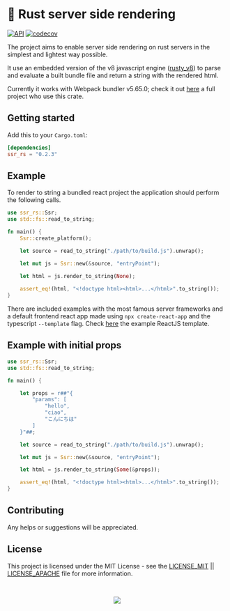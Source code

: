 # 🚀 Rust server side rendering

[![API](https://docs.rs/ssr_rs/badge.svg)](https://docs.rs/ssr_rs)
[![codecov](https://codecov.io/gh/Valerioageno/ssr-rs/branch/main/graph/badge.svg?token=O0CZIZAR7X)](https://codecov.io/gh/Valerioageno/ssr-rs)

The project aims to enable server side rendering on rust servers in the simplest and lightest way possible.

It use an embedded version of the v8 javascript engine (<a href="https://github.com/denoland/rusty_v8" target="_blank">rusty_v8</a>) to parse and evaluate a built bundle file and return a string with the rendered html.

Currently it works with Webpack bundler v5.65.0; check it out <a href="https://github.com/Valerioageno/reactix" target="_blank">here</a> a full project who use this crate.

## Getting started

Add this to your `Cargo.toml`:

```toml
[dependencies]
ssr_rs = "0.2.3"
```

## Example

To render to string a bundled react project the application should perform the following
calls.

```rust
use ssr_rs::Ssr;
use std::fs::read_to_string;

fn main() {
    Ssr::create_platform();

    let source = read_to_string("./path/to/build.js").unwrap();

    let mut js = Ssr::new(&source, "entryPoint");

    let html = js.render_to_string(None);
    
    assert_eq!(html, "<!doctype html><html>...</html>".to_string());
}
```

There are included examples with the most famous server frameworks and a default frontend react app made using `npx create-react-app` and the typescript `--template` flag. Check <a href="https://github.com/Valerioageno/ssr-rs/tree/main/client">here</a> the example ReactJS template.

## Example with initial props

```rust
use ssr_rs::Ssr;
use std::fs::read_to_string;

fn main() {

    let props = r##"{
        "params": [
            "hello",
            "ciao",
            "こんにちは"
        ]
    }"##;

    let source = read_to_string("./path/to/build.js").unwrap();

    let mut js = Ssr::new(&source, "entryPoint");

    let html = js.render_to_string(Some(&props));

    assert_eq!(html, "<!doctype html><html>...</html>".to_string());
}
```

## Contributing

Any helps or suggestions will be appreciated.

## License

This project is licensed under the MIT License - see the <a href="https://github.com/Valerioageno/ssr-rs/blob/main/LICENSE_MIT">LICENSE_MIT</a> || <a href="https://github.com/Valerioageno/ssr-rs/blob/main/LICENSE_APACHE">LICENSE_APACHE</a> file for more information.

<br>

<p align="center">
  <img src="https://raw.githubusercontent.com/Valerioageno/ssr-rs/main/logo.png">
</p>
